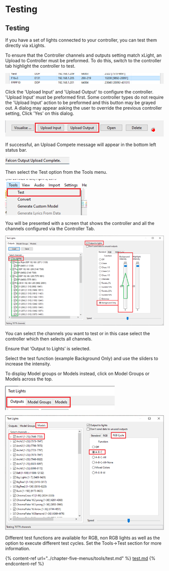 # Testing

## &#x20;Testing

If you have a set of lights connected to your controller, you can test them directly via xLights.&#x20;

To ensure that the Controller channels and outputs setting match xLight, an Upload to Controller must be preformed. To do this, switch to the controller tab highlight the controller to test.

![](<../../.gitbook/assets/image (1146).png>)

Click the 'Upload Input' and 'Upload Output' to configure the controller. 'Upload Input' must be preformed first. Some controller types do not require the 'Upload  Input' action to be preformed and this button may be grayed out. A dialog may appear asking the user to override the previous controller setting, Click 'Yes' on this dialog.

![](<../../.gitbook/assets/image (363).png>)

If successful, an Upload Compete message will appear in the bottom left status bar.

![](<../../.gitbook/assets/image (815).png>)

Then select the Test option from the Tools menu.

![](<../../.gitbook/assets/image (114).png>)

You will be presented with a screen that shows the controller and all the channels configured via the Controller Tab.

![](<../../.gitbook/assets/image (306).png>)

You can select the channels you want to test or in this case select the controller which then selects all channels.

Ensure that ‘Output to Lights’ is selected.

Select the test function (example Background Only) and use the sliders to increase the intensity.

To display Model groups or Models instead, click on Model Groups or Models across the top.

![](<../../.gitbook/assets/image (771).png>)

![](<../../.gitbook/assets/image (995).png>)

Different test functions are available for RGB, non RGB lights as well as the option to execute different test cycles. Set the Tools->Test section for more information.

{% content-ref url="../chapter-five-menus/tools/test.md" %}
[test.md](../chapter-five-menus/tools/test.md)
{% endcontent-ref %}
